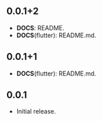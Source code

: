## 0.0.1+2

 - **DOCS**: README.
 - **DOCS**(flutter): README.md.

## 0.0.1+1

 - **DOCS**(flutter): README.md.

## 0.0.1

* Initial release.
